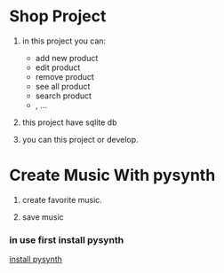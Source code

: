 # Shop Project

1. in this project you can:
    - add new product
    - edit product
    - remove product
    - see all product
    - search product
    - , ...

2. this project have sqlite db

3. you can this project or develop.

# Create Music With pysynth

1. create favorite music.

2. save music

### in use first install pysynth

[install pysynth](https://github.com/mdoege/PySynth)